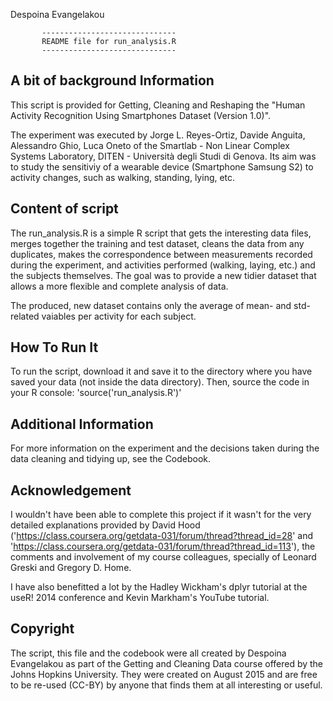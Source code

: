 Despoina Evangelakou

           ------------------------------
           README file for run_analysis.R 
           ------------------------------

 
A bit of background Information 
-------------------------------

This script is provided for Getting, Cleaning and Reshaping the "Human Activity Recognition Using Smartphones Dataset (Version 1.0)". 

The experiment was executed by Jorge L. Reyes-Ortiz, Davide Anguita, Alessandro Ghio, Luca Oneto of the Smartlab - Non Linear Complex Systems Laboratory, DITEN - Università degli Studi di Genova. Its aim was to study the sensitiviy of a wearable device (Smartphone Samsung S2) to activity changes, such as walking, standing, lying, etc. 

Content of script 
-----------------

The run_analysis.R is a simple R script that gets the interesting data files, merges together the training and test dataset, cleans the data from any duplicates, makes the correspondence between measurements recorded during the experiment, and activities performed (walking, laying, etc.) and the subjects themselves. The goal was to provide a new tidier dataset that allows a more flexible and complete analysis of data. 

The produced, new dataset contains only the average of mean- and std- related vaiables per activity for each subject. 

How To Run It
-------------

To run the script, download it and save it to the directory where you have saved your data (not inside the data directory). Then, source the code in your R console: 'source('run_analysis.R')'

Additional Information
----------------------
For more information on the experiment and the decisions taken during the data cleaning and tidying up, see the Codebook. 

Acknowledgement
---------------

I wouldn't have been able to complete this project if it wasn't for the very detailed explanations provided by David Hood ('https://class.coursera.org/getdata-031/forum/thread?thread_id=28' and 'https://class.coursera.org/getdata-031/forum/thread?thread_id=113'), the comments and involvement of my course colleagues, specially of Leonard Greski and Gregory D. Home. 

I have also benefitted a lot by the Hadley Wickham's dplyr tutorial at the useR! 2014 conference and Kevin Markham's YouTube tutorial. 

Copyright
---------

The script, this file and the codebook were all created by Despoina Evangelakou as part of the Getting and Cleaning Data course offered by the Johns Hopkins University. They were created on August 2015 and are free to be re-used (CC-BY) by anyone that finds them at all interesting or useful. 